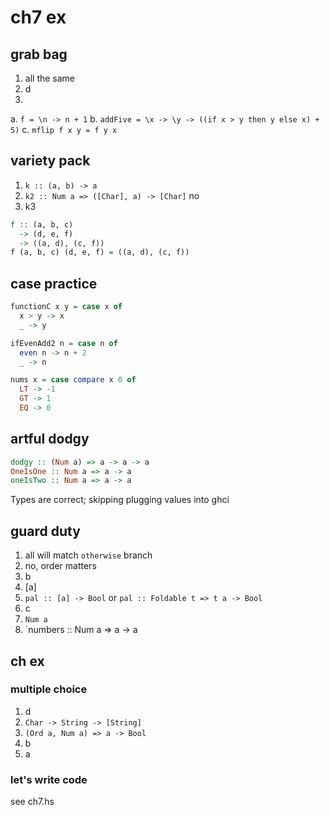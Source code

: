 # ch7 ex

## grab bag

1. all the same
2. d
3.
  a. `f = \n -> n + 1`
  b. `addFive = \x -> \y -> ((if x > y then y else x) + 5)`
  c. `mflip f x y = f y x`

## variety pack

1. `k :: (a, b) -> a`
2. `k2 :: Num a => ([Char], a) -> [Char]` no
3. k3

```haskell
f :: (a, b, c)
  -> (d, e, f)
  -> ((a, d), (c, f))
f (a, b, c) (d, e, f) = ((a, d), (c, f))
```

## case practice

```haskell
functionC x y = case x of
  x > y -> x
  _ -> y

ifEvenAdd2 n = case n of
  even n -> n + 2
  _ -> n

nums x = case compare x 0 of
  LT -> -1
  GT -> 1
  EQ -> 0
```

## artful dodgy

```haskell
dodgy :: (Num a) => a -> a -> a
OneIsOne :: Num a => a -> a
oneIsTwo :: Num a => a -> a
```
Types are correct; skipping plugging values into ghci

## guard duty

1. all will match `otherwise` branch
2. no, order matters
3. b
4. [a]
5. `pal :: [a] -> Bool` or `pal :: Foldable t => t a -> Bool`
6. c
7. `Num a`
8. `numbers :: Num a => a -> a

## ch ex

### multiple choice

1. d
2. `Char -> String -> [String]`
3. `(Ord a, Num a) => a -> Bool`
4. b
5. a

### let's write code

see ch7.hs
```haskell
```

